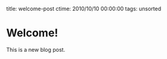 title: welcome-post
ctime: 2010/10/10 00:00:00
tags: unsorted

# Welcome!

This is a new blog post.
